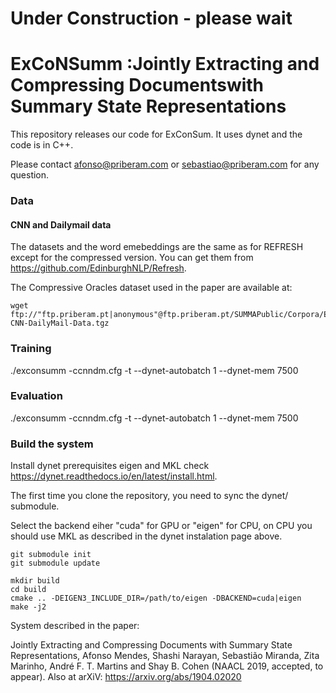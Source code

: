 # Under Construction - please wait# ExCoNSumm :Jointly Extracting and Compressing Documentswith Summary State Representations

This repository releases our code for ExConSum. It uses dynet and the code is in C++.

Please contact afonso@priberam.com or sebastiao@priberam.com for any question.

### Data

#### CNN and Dailymail data

The datasets and the word emebeddings are the same as for REFRESH except for the compressed version. You can get them from https://github.com/EdinburghNLP/Refresh.

The Compressive Oracles dataset used in the paper are available at:

```
wget ftp://"ftp.priberam.pt|anonymous"@ftp.priberam.pt/SUMMAPublic/Corpora/Exconsumm/ExCoNSum-CNN-DailyMail-Data.tgz
```

### Training

./exconsumm -ccnndm.cfg -t --dynet-autobatch 1 --dynet-mem 7500

### Evaluation

./exconsumm -ccnndm.cfg -t --dynet-autobatch 1 --dynet-mem 7500

### Build the system

Install dynet prerequisites eigen and MKL check https://dynet.readthedocs.io/en/latest/install.html.

The first time you clone the repository, you need to sync the dynet/ submodule.

Select the backend eiher "cuda" for GPU or "eigen" for CPU, on CPU you should use MKL as described in the dynet instalation page above.

```
git submodule init
git submodule update

mkdir build
cd build
cmake .. -DEIGEN3_INCLUDE_DIR=/path/to/eigen -DBACKEND=cuda|eigen
make -j2
```




System described in the paper:

Jointly Extracting and Compressing Documents with Summary State Representations, Afonso Mendes, Shashi Narayan, Sebastião Miranda, Zita Marinho, André F. T. Martins and Shay B. Cohen (NAACL 2019, accepted, to appear). Also at arXiV: https://arxiv.org/abs/1904.02020



